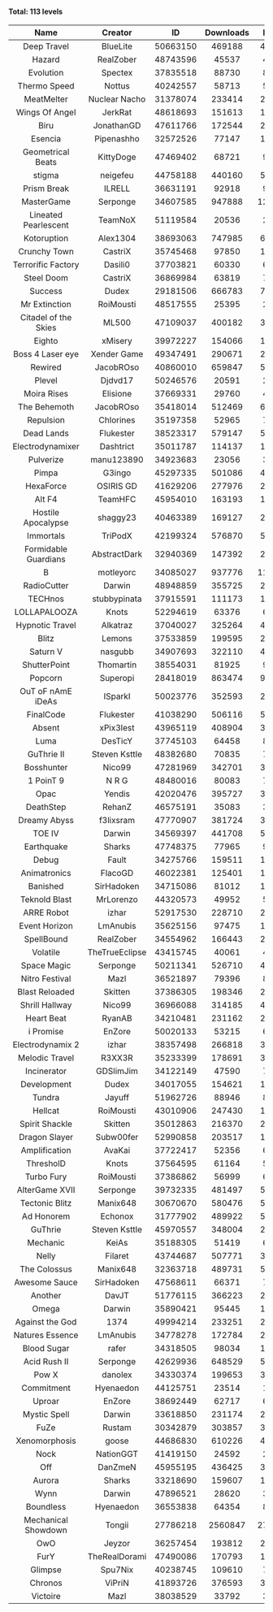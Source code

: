 #### Total: 113 levels

| Name | Creator | ID | Downloads | Likes |
|:---:|:---:|:---:|:---:|:---:|
| Deep Travel | BlueLite | 50663150 | 469188 | 42257
| Hazard | RealZober | 48743596 | 45537 | 4999
| Evolution | Spectex | 37835518 | 88730 | 8938
| Thermo Speed | Nottus | 40242557 | 58713 | 5467
| MeatMelter | Nuclear Nacho | 31378074 | 233414 | 24799
| Wings Of Angel | JerkRat | 48618693 | 151613 | 16218
| Biru | JonathanGD | 47611766 | 172544 | 25961
| Esencia | Pipenashho | 32572526 | 77147 | 11055
| Geometrical Beats | KittyDoge | 47469402 | 68721 | 9122
| stigma | neigefeu | 44758188 | 440160 | 50993
| Prism Break | ILRELL | 36631191 | 92918 | 9825
| MasterGame | Serponge | 34607585 | 947888 | 124013
| Lineated Pearlescent | TeamNoX | 51119584 | 20536 | 2607
| Kotoruption | Alex1304 | 38693063 | 747985 | 66833
| Crunchy Town | CastriX | 35745468 | 97850 | 13630
| Terrorific Factory | Dasili0 | 37703821 | 60330 | 6194
| Steel Doom | CastriX | 36869984 | 63819 | 7828
| Success | Dudex | 29181506 | 666783 | 76448
| Mr Extinction | RoiMousti | 48517555 | 25395 | 2924
| Citadel of the Skies | ML500 | 47109037 | 400182 | 31784
| Eighto | xMisery | 39972227 | 154066 | 13605
| Boss 4 Laser eye | Xender Game | 49347491 | 290671 | 25801
| Rewired | JacobROso | 40860010 | 659847 | 50582
| Plevel | Djdvd17 | 50246576 | 20591 | 2545
| Moira Rises | Elisione | 37669331 | 29760 | 4513
| The Behemoth | JacobROso | 35418014 | 512469 | 60454
| Repulsion | Chlorines | 35197358 | 52965 | 7064
| Dead Lands | Flukester | 38523317 | 579147 | 59225
| Electrodynamixer | Dashtrict | 35011787 | 114137 | 16376
| Pulverize | manu123890 | 34923683 | 23056 | 3672
| Pimpa | G3ingo | 45297335 | 501086 | 41735
| HexaForce | OSIRIS GD | 41629206 | 277976 | 21936
| Alt F4 | TeamHFC | 45954010 | 163193 | 13629
| Hostile Apocalypse | shaggy23 | 40463389 | 169127 | 25351
| Immortals | TriPodX | 42199324 | 576870 | 50933
| Formidable Guardians | AbstractDark | 32940369 | 147392 | 21389
| B | motleyorc | 34085027 | 937776 | 117683
| RadioCutter | Darwin | 48948859 | 355725 | 25288
| TECHnos | stubbypinata | 37915591 | 111173 | 12861
| LOLLAPALOOZA | Knots | 52294619 | 63376 | 6054
| Hypnotic Travel | Alkatraz | 37040027 | 325264 | 46023
| Blitz | Lemons | 37533859 | 199595 | 24329
| Saturn V | nasgubb | 34907693 | 322110 | 40355
| ShutterPoint | Thomartin | 38554031 | 81925 | 9415
| Popcorn | Superopi | 28418019 | 863474 | 97047
| OuT oF nAmE iDeAs | ISparkI | 50023776 | 352593 | 27596
| FinalCode | Flukester | 41038290 | 506116 | 50109
| Absent | xPix3lest | 43965119 | 408904 | 31647
| Luma | DesTicY | 37745103 | 64458 | 8181
| GuThrie II | Steven Ksttle | 48382680 | 70835 | 7316
| Bosshunter | Nico99 | 47281969 | 342701 | 31266
| 1 PoinT 9 | N R G | 48480016 | 80083 | 7935
| Opac | Yendis | 42020476 | 395727 | 39027
| DeathStep | RehanZ | 46575191 | 35083 | 3978
| Dreamy Abyss | f3lixsram | 47770907 | 381724 | 30255
| TOE IV | Darwin | 34569397 | 441708 | 52856
| Earthquake  | Sharks | 47748375 | 77965 | 9499
| Debug | Fault | 34275766 | 159511 | 19813
| Animatronics | FlacoGD | 46022381 | 125401 | 13009
| Banished | SirHadoken | 34715086 | 81012 | 10332
| Teknold Blast | MrLorenzo | 44320573 | 49952 | 5011
| ARRE Robot | izhar | 52917530 | 228710 | 23001
| Event Horizon | LmAnubis | 35625156 | 97475 | 11967
| SpellBound | RealZober | 34554962 | 166443 | 22532
| Volatile | TheTrueEclipse | 43415745 | 40061 | 4084
| Space Magic | Serponge | 50211341 | 526710 | 44521
| Nitro Festival | Mazl | 36521897 | 79396 | 8452
| Blast Reloaded | Skitten | 37386305 | 198346 | 21747
| Shrill Hallway | Nico99 | 36966088 | 314185 | 42369
| Heart Beat | RyanAB | 34210481 | 231162 | 28735
| i Promise | EnZore | 50020133 | 53215 | 6247
| Electrodynamix 2 | izhar | 38357498 | 266818 | 32433
| Melodic Travel | R3XX3R | 35233399 | 178691 | 30514
| Incinerator | GDSlimJim | 34122149 | 47590 | 7215
| Development | Dudex | 34017055 | 154621 | 17762
| Tundra | Jayuff | 51962726 | 88946 | 8839
| Hellcat | RoiMousti | 43010906 | 247430 | 17930
| Spirit Shackle | Skitten | 35012863 | 216370 | 29010
| Dragon Slayer | Subw00fer | 52990858 | 203517 | 16374
| Amplification | AvaKai | 37722417 | 52356 | 6387
| ThresholD | Knots | 37564595 | 61164 | 5356
| Turbo Fury | RoiMousti | 37386862 | 56999 | 6648
| AlterGame XVII | Serponge | 39732335 | 481497 | 51269
| Tectonic Blitz | Manix648 | 30670670 | 580476 | 59432
| Ad Honorem | Echonox | 31777902 | 489922 | 50321
| GuThrie | Steven Ksttle | 45970557 | 348004 | 26477
| Mechanic | KeiAs | 35188305 | 51419 | 6423
| Nelly | Filaret | 43744687 | 507771 | 35645
| The Colossus | Manix648 | 32363718 | 489731 | 52320
| Awesome Sauce | SirHadoken | 47568611 | 66371 | 7675
| Another | DavJT | 51776115 | 366223 | 27792
| Omega | Darwin | 35890421 | 95445 | 11955
| Against the God | 1374 | 49994214 | 233251 | 23524
| Natures Essence | LmAnubis | 34778278 | 172784 | 22646
| Blood Sugar | rafer | 34318505 | 98034 | 12664
| Acid Rush II | Serponge | 42629936 | 648529 | 54595
| Pow X | danolex | 34330374 | 199653 | 30562
| Commitment | Hyenaedon | 44125751 | 23514 | 1590
| Uproar | EnZore | 38692449 | 62717 | 6078
| Mystic Spell | Darwin | 33618850 | 231174 | 26232
| FuZe | Rustam | 30342879 | 303857 | 30747
| Xenomorphosis | goose | 44686830 | 610226 | 44903
| Nock | NationGGT | 41419150 | 24592 | 2973
| Off | DanZmeN | 45955195 | 436425 | 37695
| Aurora | Sharks | 33218690 | 159607 | 16842
| Wynn | Darwin | 47896521 | 28620 | 3591
| Boundless | Hyenaedon | 36553838 | 64354 | 8115
| Mechanical Showdown | Tongii | 27786218 | 2560847 | 274494
| OwO | Jeyzor | 36257454 | 193812 | 20812
| FurY | TheRealDorami | 47490086 | 170793 | 18284
| Glimpse | Spu7Nix | 40238745 | 109610 | 7616
| Chronos | ViPriN | 41893726 | 376593 | 34127
| Victoire | Mazl | 38038529 | 33792 | 3666
